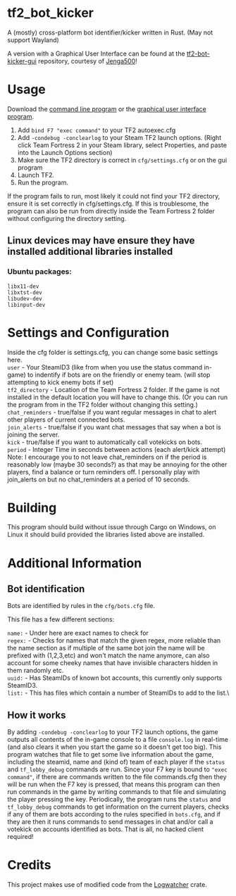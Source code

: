 # tf2_bot_kicker
A (mostly) cross-platform bot identifier/kicker written in Rust.
(May not support Wayland)

A version with a Graphical User Interface can be found at the [tf2-bot-kicker-gui](https://github.com/Jenga500/tf2-bot-kicker-gui) repository, courtesy of [Jenga500](https://github.com/Jenga500)!


# Usage

Download the [command line program](https://github.com/Googe14/tf2_bot_kicker/releases) or the [graphical user interface program](https://github.com/Jenga500/tf2-bot-kicker-gui/releases).

1. Add `bind F7 "exec command"` to your TF2 autoexec.cfg
2. Add `-condebug -conclearlog` to your Steam TF2 launch options. (Right click Team Fortress 2 in your Steam library, select Properties, and paste into the Launch Options section)
3. Make sure the TF2 directory is correct in `cfg/settings.cfg` or on the gui program
4. Launch TF2.
5. Run the program.

If the program fails to run, most likely it could not find your TF2 directory, ensure it is set correctly in cfg/settings.cfg. If this is troublesome, the program can also be run from directly inside the Team Fortress 2 folder without configuring the directory setting.

## Linux devices may have ensure they have installed additional libraries installed

### Ubuntu packages:

`libx11-dev`\
`libxtst-dev`\
`libudev-dev`\
`libinput-dev`

# Settings and Configuration

Inside the cfg folder is settings.cfg, you can change some basic settings here.\
`user` - Your SteamID3 (like from when you use the status command in-game) to indentify if bots are on the friendly or enemy team. (will stop attempting to kick enemy bots if set)\
`tf2_directory` - Location of the Team Fortress 2 folder. If the game is not installed in the default location you will have to change this. (Or you can run the program from in the TF2 folder without changing this setting.)\
`chat_reminders` - true/false if you want regular messages in chat to alert other players of current connected bots.\
`join_alerts` - true/false if you want chat messages that say when a bot is joining the server.\
`kick` - true/false if you want to automatically call votekicks on bots.\
`period` - Integer Time in seconds between actions (each alert/kick attempt)\
Note: I encourage you to not leave chat_reminders on if the period is reasonably low (maybe 30 seconds?) as that may be annoying for the other players, find a balance or turn reminders off. I personally play with join_alerts on but no chat_reminders at a period of 10 seconds.


# Building
This program should build without issue through Cargo on Windows, on Linux it should build provided the libraries listed above are installed.


# Additional Information

## Bot identification

Bots are identified by rules in the `cfg/bots.cfg` file.

This file has a few different sections:

`name:` - Under here are exact names to check for\
`regex:` - Checks for names that match the given regex, more reliable than the name section as if multiple of the same bot join the name will be prefixed with (1,2,3,etc) and won't match the name anymore, can also account for some cheeky names that have invisible characters hidden in them randomly etc.\
`uuid:` - Has SteamIDs of known bot accounts, this currently only supports SteamID3.\
`list:` - This has files which contain a number of SteamIDs to add to the list.\


## How it works
  
By adding `-condebug -conclearlog` to your TF2 launch options, the game outputs all contents of the in-game console to a file `console.log` in real-time (and also clears it when you start the game so it doesn't get too big). This program watches that file to get some live information about the game, including the steamid, name and (kind of) team of each player if the `status` and `tf_lobby_debug` commands are run. Since your F7 key is bound to `"exec command"`, if there are commands written to the file commands.cfg then they will be run when the F7 key is pressed, that means this program can then run commands in the game by writing commands to that file and simulating the player pressing the key. Periodically, the program runs the `status` and `tf_lobby_debug` commands to get information on the current players, checks if any of them are bots according to the rules specified in `bots.cfg`, and if they are then it runs commands to send messages in chat and/or call a votekick on accounts identified as bots. That is all, no hacked client required!

# Credits
This project makes use of modified code from the [Logwatcher](https://github.com/aravindavk/logwatcher) crate.
